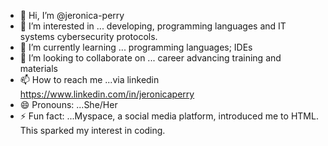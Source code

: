 - 👋 Hi, I’m @jeronica-perry
- 👀 I’m interested in ... developing, programming languages and IT systems cybersecurity protocols.
- 🌱 I’m currently learning ... programming languages; IDEs
- 💞️ I’m looking to collaborate on ... career advancing training and materials
- 📫 How to reach me ...via linkedin https://www.linkedin.com/in/jeronicaperry
- 😄 Pronouns: ...She/Her
- ⚡ Fun fact: ...Myspace, a social media platform, introduced me to HTML. This sparked my interest in coding.

<!---
jeronica-perry/jeronica-perry is a ✨ special ✨ repository because its `README.md` (this file) appears on your GitHub profile.
You can click the Preview link to take a look at your changes.
--->
